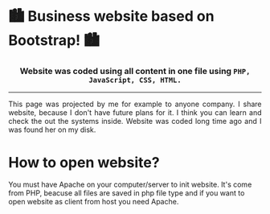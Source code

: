 # 🏙 Business website based on Bootstrap! 🏙
### <p align="center">Website was coded using all content in one file using ``PHP, JavaScript, CSS, HTML.``</p>
<hr />
<p align="justify">
This page was projected by me for example to anyone company. I share website, because I don't have future plans for it. I think you can learn and check the out the systems inside. Website was coded long time ago and I was found her on my disk.
</p>

# How to open website?
You must have Apache on your computer/server to init website. It's come from PHP, beacuse all files are saved in php file type and if you want to open website as client from host you need Apache.
